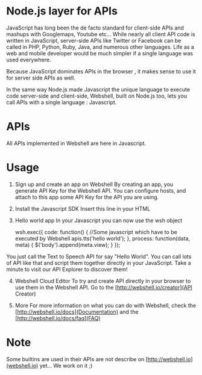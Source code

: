 Node.js layer for APIs
======================

JavaScript has long been the de facto standard for client-side APIs and mashups with Googlemaps, Youtube etc... While nearly all client API code is written in JavaScript, server-side APIs like Twitter or Facebook can be called in PHP, Python, Ruby, Java, and numerous other languages. Life as a web and mobile developer would be much simpler if a single language was used everywhere.

Because JavaScript dominates APIs in the browser , it makes sense to use it for server side APIs as well.

In the same way Node.js made Javascript the unique language to execute code server-side and client-side, Webshell, built on Node.js too, lets you call APIs with a single language : Javascript.

APIs
====

All APIs implemented in Webshell are here in Javascript.

Usage
=====

1. Sign up and create an app on Webshell
By creating an app, you generate API Key for the Webshell API. You can configure hosts, and attach to this app some API Key for the API you are using.

2. Install the Javascript SDK
Insert this line in your HTML

    <script type="text/javascript" src="http://api.webshell.io/sdk/js?key={key}"></script>
     
3. Hello world app
In your Javascript you can now use the wsh object

    wsh.exec({
        code: function() {
            //Some javascript which have to be executed by Webshell
            apis.tts('hello world');
        },
        process: function(data, meta) {
            $('body').append(meta.view);
        }
    });
    
You just call the Text to Speech API for say "Hello World". You can call lots of API like that and script them together directly in your JavaScript. Take a minute to visit our API Explorer to discover them!

4. Webshell Cloud Editor
To try and create API directly in your browser to use them in the Webshell API. Go to the [http://webshell.io/creator](API Creator)

5. More
For more information on what you can do with Webshell, check the [http://webshell.io/docs](Documentation) and the [http://webshell.io/docs/faq](FAQ)

Note
====

Some builtins are used in their APIs are not describe on [http://webshell.io](webshell.io) yet... We work on it ;)